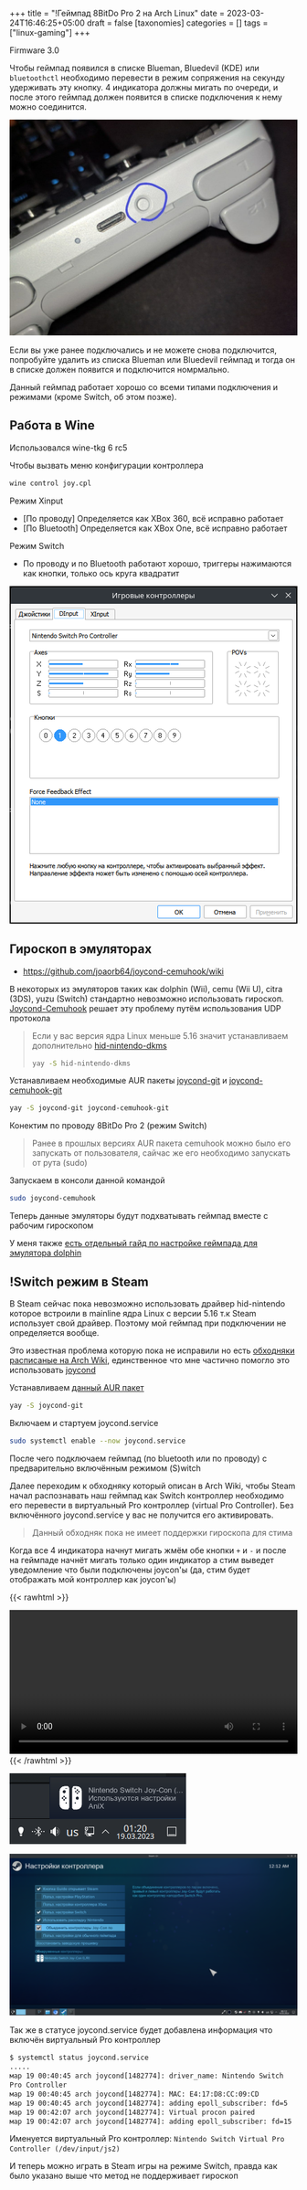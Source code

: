 +++
title = "!Геймпад 8BitDo Pro 2 на Arch Linux"
date = 2023-03-24T16:46:25+05:00
draft = false
[taxonomies]
categories = []
tags = ["linux-gaming"]
+++

Firmware 3.0

Чтобы геймпад появился в списке Blueman, Bluedevil (KDE) или `bluetoothctl` необходимо перевести в режим сопряжения на секунду удерживать эту кнопку. 4 индикатора должны мигать по очереди, и после этого геймпад должен появится в списке подключения к нему можно соединится.

![](/images/8bitdo-pro2-on-archlinux/button-8bitdo-pro2.jpg)

Если вы уже ранее подключались и не можете снова подключится, попробуйте удалить из списка Blueman или Bluedevil геймпад и тогда он в списке должен появится и подключится номрмально.

Данный геймпад работает хорошо со всеми типами подключения и режимами (кроме Switch, об этом позже).

## Работа в Wine

Использовался wine-tkg 6 rc5

Чтобы вызвать меню конфигурации контроллера

```sh
wine control joy.cpl
```

Режим Xinput

- [По проводу] Определяется как XBox 360, всё исправно работает
- [По Bluetooth] Определяется как XBox One, всё исправно работает

Режим Switch

- По проводу и по Bluetooth работают хорошо, триггеры нажимаются как кнопки, только ось круга квадратит

![](/images/8bitdo-pro2-on-archlinux/8bitdo-pro2-wine.png)

## Гироскоп в эмуляторах

- https://github.com/joaorb64/joycond-cemuhook/wiki

В некоторых из эмуляторов таких как dolphin (Wii), cemu (Wii U), citra (3DS), yuzu (Switch) стандартно невозможно использовать гироскоп. [Joycond-Cemuhook](https://github.com/joaorb64/joycond-cemuhook/) решает эту проблему путём использования UDP протокола

> Если у вас версия ядра Linux меньше 5.16 значит устанавливаем дополнительно [hid-nintendo-dkms](https://aur.archlinux.org/packages/hid-nintendo-dkms)
>
> ```sh
> yay -S hid-nintendo-dkms
> ```

Устанавливаем необходимые AUR пакеты [joycond-git](https://aur.archlinux.org/packages/joycond-git) и [joycond-cemuhook-git](https://aur.archlinux.org/packages/joycond-cemuhook-git)

```sh
yay -S joycond-git joycond-cemuhook-git
```

Конектим по проводу 8BitDo Pro 2 (режим Switch)

> Ранее в прошлых версиях AUR пакета cemuhook можно было его запускать от пользователя, сайчас же его необходимо запускать от рута (sudo)

Запускаем в консоли данной командой

```sh
sudo joycond-cemuhook
```

Теперь данные эмуляторы будут подхватывать геймпад вместе с рабочим гироскопом

У меня также [есть отдельный гайд по настройке геймпада для эмулятора dolphin](/posts/gyro-8bitdo-pro2-on-dolphin-wii)

## !Switch режим в Steam

В Steam сейчас пока невозможно использовать драйвер hid-nintendo которое встроили в mainline ядра Linux с версии 5.16 т.к Steam использует свой драйвер. Поэтому мой геймпад при подключении не определяется вообще.

Это известная проблема которую пока не исправили но есть [обходняки расписаные на Arch Wiki](https://wiki.archlinux.org/title/Gamepad#Nintendo_Switch_Pro_Controller_and_Joy-Cons), единственное что мне частично помогло это использовать [joycond](https://github.com/DanielOgorchock/joycond)

Устанавливаем [данный AUR пакет](https://aur.archlinux.org/packages/joycond-git)

```sh
yay -S joycond-git
```

Включаем и стартуем joycond.service

```sh
sudo systemctl enable --now joycond.service
```

После чего подключаем геймпад (по bluetooth или по проводу) с предварительно включённым режимом (S)witch

Далее переходим к обходняку который описан в Arch Wiki, чтобы Steam начал распознавать наш геймпад как Switch контроллер необходимо его перевести в виртуальный Pro контроллер (virtual Pro Controller). Без включённого joycond.service у вас не получится его активировать.

> Данный обходняк пока не имеет поддержки гироскопа для стима

Когда все 4 индикатора начнут мигать жмём обе кнопки `+` и `-` и после на геймпаде начнёт мигать только один индикатор а стим выведет уведомление что были подключены joycon'ы (да, стим будет отображать мой контроллер как joycon'ы)

{{< rawhtml >}}

<!-- Опции controls: autoplay/play/pause -->
<video width=100% controls play>
    <source src="/8bitdo-pro2-on-archlinux/VID_20230324_173613.mp4" type="video/mp4">
    Your browser does not support the video tag.
</video>
{{< /rawhtml >}}

![](/images/8bitdo-pro2-on-archlinux/Screenshot_20230319_012023.png)

![](/images/8bitdo-pro2-on-archlinux/Screenshot_20230319_001215.png)

Так же в статусе joycond.service будет добавлена информация что включён виртуальный Pro контроллер

```
$ systemctl status joycond.service
.....
мар 19 00:40:45 arch joycond[1482774]: driver_name: Nintendo Switch Pro Controller
мар 19 00:40:45 arch joycond[1482774]: MAC: E4:17:D8:CC:09:CD
мар 19 00:40:45 arch joycond[1482774]: adding epoll_subscriber: fd=5
мар 19 00:42:07 arch joycond[1482774]: Virtual procon paired
мар 19 00:42:07 arch joycond[1482774]: adding epoll_subscriber: fd=15
```

Именуется виртуальный Pro контроллер: `Nintendo Switch Virtual Pro Controller (/dev/input/js2)`

И теперь можно играть в Steam игры на режиме Switch, правда как было указано выше что метод не поддерживает гироскоп
